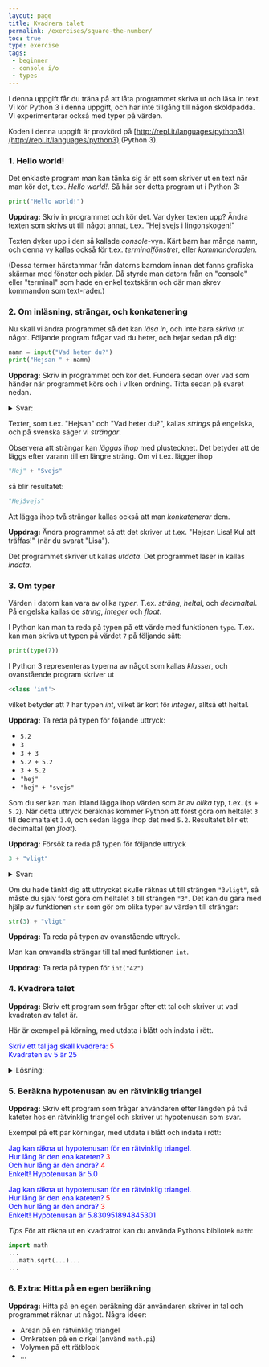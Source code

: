 ```yaml
---
layout: page
title: Kvadrera talet
permalink: /exercises/square-the-number/
toc: true
type: exercise
tags:
 - beginner
 - console i/o
 - types
---
```

I denna uppgift får du träna på att låta programmet skriva ut och läsa in text. Vi kör Python 3 i denna uppgift, och har inte tillgång till någon sköldpadda. Vi experimenterar också med typer på värden.

Koden i denna uppgift är provkörd på [http://repl.it/languages/python3](http://repl.it/languages/python3) (Python 3).

### 1. Hello world!

Det enklaste program man kan tänka sig är ett som skriver ut en text när man kör det, t.ex. *Hello world!*. Så här ser detta program ut i Python 3:

```python
print("Hello world!")
```

**Uppdrag:** Skriv in programmet och kör det. Var dyker texten upp? Ändra texten som skrivs ut till något annat, t.ex. "Hej svejs i lingonskogen!"

Texten dyker upp i den så kallade *console*-vyn. Kärt barn har många namn, och denna vy kallas också för t.ex. *terminalfönstret*, eller *kommandoraden*.

(Dessa termer härstammar från datorns barndom innan det fanns grafiska skärmar med fönster och pixlar. Då styrde man datorn från en "console" eller "terminal" som hade en enkel textskärm och där man skrev kommandon som text-rader.)

### 2. Om inläsning, strängar, och konkatenering

Nu skall vi ändra programmet så det kan *läsa in*, och inte bara *skriva ut* något. Följande program frågar vad du heter, och hejar sedan på dig:

```python
namn = input("Vad heter du?")
print("Hejsan " + namn)
```
**Uppdrag:** Skriv in programmet och kör det. Fundera sedan över vad som händer när programmet körs och i vilken ordning. Titta sedan på svaret nedan.


<details>
<summary markdown="span">
Svar:
</summary>
<ol>
<li>Programmet skriver ut texten "Vad heter du?" och väntar på svar.</li>
<li>Användaren skriver in ett svar, t.ex. "Lisa", och trycker på return.</li>
<li>Programmet fortsätter köra och lagrar svaret ("Lisa") i variabeln <i>namn</i>.</li>
<li>Programmet lägger ihop texten "Hejsan " med texten i variabeln <i>namn</i> till den längre texten: "Hejsan Lisa".</li>
<li>Programmet skriver ut den längre texten, "Hejsan Lisa".</li>
</ol>
</details>

Texter, som t.ex. "Hejsan" och "Vad heter du?", kallas *strings* på engelska, och på svenska säger vi *strängar*.

Observera att strängar kan *läggas ihop* med plustecknet. Det betyder att de läggs efter varann till en längre sträng. Om vi t.ex. lägger ihop
```python
"Hej" + "Svejs"
```
så blir resultatet:
```python
"HejSvejs"
```

Att lägga ihop två strängar kallas också att man *konkatenerar* dem.

**Uppdrag:** Ändra programmet så att det skriver ut t.ex. "Hejsan Lisa! Kul att träffas!" (när du svarat "Lisa").

Det programmet skriver ut kallas *utdata*. Det programmet läser in kallas *indata*.

### 3. Om typer

Värden i datorn kan vara av olika *typer*. T.ex. *sträng*, *heltal*, och *decimaltal*. På engelska kallas de *string*, *integer* och *float*.

I Python kan man ta reda på typen på ett värde med funktionen `type`. T.ex. kan man skriva ut typen på värdet `7` på följande sätt:

```python
print(type(7))
```

I Python 3 representeras typerna av något som kallas *klasser*, och ovanstående program skriver ut

```python
<class 'int'>
```

vilket betyder att `7` har typen *int*, vilket är kort för *integer*, alltså ett heltal.

**Uppdrag:** Ta reda på typen för följande uttryck:
  * `5.2`
  * `3`
  * `3 + 3`
  * `5.2 + 5.2`
  * `3 + 5.2`
  * `"hej"`
  * `"hej" + "svejs"`

Som du ser kan man ibland lägga ihop värden som är av *olika* typ, t.ex. (`3 + 5.2`). När detta uttryck beräknas kommer Python att först göra om heltalet `3` till decimaltalet `3.0`, och sedan lägga ihop det med `5.2`. Resultatet blir ett decimaltal (en *float*).

**Uppdrag:** Försök ta reda på typen för följande uttryck
```python
3 + "vligt"
```
<details>
<summary markdown="span">
Svar:
</summary>
<p>När du försöker köra ett program med ovanstående uttryck i Python 3 så får du följande fel:
<pre>
TypeError: unsupported operand type(s) for +: 'int' and 'str'
</pre>
Det betyder alltså att Python 3 <i>inte</i> stödjer att man lägger ihop heltal med strängar.
</p>
</details>


Om du hade tänkt dig att uttrycket skulle räknas ut till strängen `"3vligt"`, så måste du själv först göra om heltalet `3` till strängen `"3"`. Det kan du gära med hjälp av funktionen `str` som gör om olika typer av värden till strängar:

```python
str(3) + "vligt"
```

**Uppdrag:** Ta reda på typen av ovanstående uttryck.

Man kan omvandla strängar till tal med funktionen `int`.

**Uppdrag:** Ta reda på typen för `int("42")`

### 4. Kvadrera talet

**Uppdrag:** Skriv ett program som frågar efter ett tal och skriver ut vad kvadraten av talet är.

Här är exempel på körning, med utdata i blått och indata i rött.

<p>
<font color="blue">Skriv ett tal jag skall kvadrera: </font><font color="red">5</font><br>
<font color="blue">Kvadraten av 5 är 25</font>
</p>

<details>
<summary markdown="span">
Lösning:
</summary>
<pre>
tal = int(input("Skriv ett tal jag skall kvadrera: "))
kvadrat = tal * tal
print("Kvadraten av " + str(tal) + " är " + str(kvadrat))
</pre>
</details>

### 5. Beräkna hypotenusan av en rätvinklig triangel

**Uppdrag:** Skriv ett program som frågar användaren efter längden på två kateter hos en rätvinklig triangel och skriver ut hypotenusan som svar.

Exempel på ett par körningar, med utdata i blått och indata i rött:

<p>
<font color="blue">Jag kan räkna ut hypotenusan för en rätvinklig triangel.<br>
Hur lång är den ena kateten?</font> <font color="red">3</font><br>
<font color="blue">Och hur lång är den andra?</font> <font color="red">4</font><br>
<font color="blue">Enkelt! Hypotenusan är 5.0</font>
</p>


<p>
<font color="blue">Jag kan räkna ut hypotenusan för en rätvinklig triangel.<br>
Hur lång är den ena kateten?</font> <font color="red">5</font><br>
<font color="blue">Och hur lång är den andra?</font> <font color="red">3</font><br>
<font color="blue">Enkelt! Hypotenusan är 5.830951894845301</font>
</p>

*Tips* För att räkna ut en kvadratrot kan du använda Pythons bibliotek `math`:

```python
import math
...
...math.sqrt(...)...
...
```

### 6. Extra: Hitta på en egen beräkning

**Uppdrag:** Hitta på en egen beräkning där användaren skriver in tal och programmet räknar ut något. Några ideer:
  * Arean på en rätvinklig triangel
  * Omkretsen på en cirkel (använd `math.pi`)
  * Volymen på ett rätblock
  * ...

